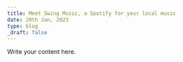 ```yaml
---
title: Meet Swing Music, a Spotify for your local music
date: 20th Jan, 2023
type: blog
_draft: false
---
```


Write your content here.
